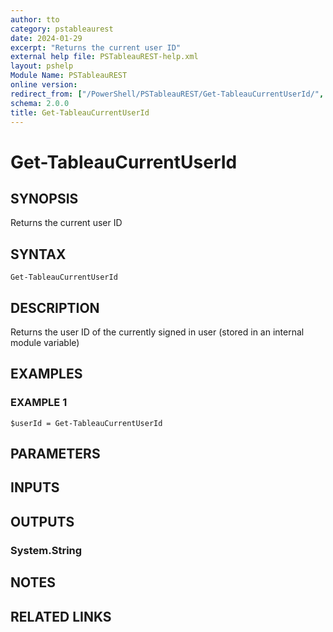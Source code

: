 ```yaml
---
author: tto
category: pstableaurest
date: 2024-01-29
excerpt: "Returns the current user ID"
external help file: PSTableauREST-help.xml
layout: pshelp
Module Name: PSTableauREST
online version:
redirect_from: ["/PowerShell/PSTableauREST/Get-TableauCurrentUserId/", "/PowerShell/PSTableauREST/get-tableaucurrentuserid/", "/PowerShell/get-tableaucurrentuserid/"]
schema: 2.0.0
title: Get-TableauCurrentUserId
---
```


# Get-TableauCurrentUserId

## SYNOPSIS
Returns the current user ID

## SYNTAX

```
Get-TableauCurrentUserId
```

## DESCRIPTION
Returns the user ID of the currently signed in user (stored in an internal module variable)

## EXAMPLES

### EXAMPLE 1
```
$userId = Get-TableauCurrentUserId
```

## PARAMETERS

## INPUTS

## OUTPUTS

### System.String
## NOTES

## RELATED LINKS
